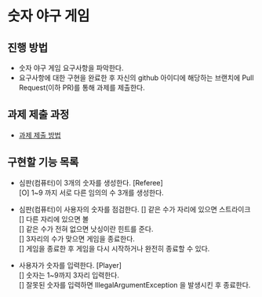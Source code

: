 # 숫자 야구 게임
## 진행 방법
* 숫자 야구 게임 요구사항을 파악한다.
* 요구사항에 대한 구현을 완료한 후 자신의 github 아이디에 해당하는 브랜치에 Pull Request(이하 PR)를 통해 과제를 제출한다.

## 과제 제출 과정
* [과제 제출 방법](https://github.com/next-step/nextstep-docs/tree/master/precourse)

## 구현할 기능 목록
* 심판(컴퓨터)이 3개의 숫자를 생성한다. [Referee]  
  [O] 1~9 까지 서로 다른 임의의 수 3개를 생성한다.


* 심판(컴퓨터)이 사용자의 숫자를 점검한다.
  [] 같은 수가 자리에 있으면 스트라이크  
  [] 다른 자리에 있으면 볼  
  [] 같은 수가 전혀 없으면 낫싱이란 힌트를 준다.  
  [] 3자리의 수가 맞으면 게임을 종료한다.  
  [] 게임을 종료한 후 게임을 다시 시작하거나 완전히 종료할 수 있다.


* 사용자가 숫자를 입력한다. [Player]  
  [] 숫자는 1~9까지 3자리 입력한다.  
  [] 잘못된 숫자를 입력하면 IllegalArgumentException 을 발생시킨 후 종료한다.  
  
  

  


